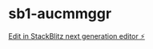 # sb1-aucmmggr

[Edit in StackBlitz next generation editor ⚡️](https://stackblitz.com/~/github.com/ahmrd2222/sb1-aucmmggr)